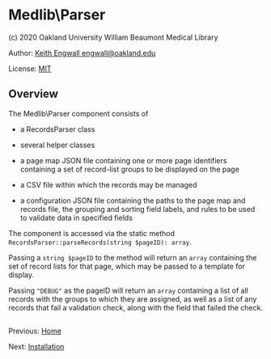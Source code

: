 # Medlib\Parser
(c) 2020 Oakland University William Beaumont Medical Library

Author: [Keith Engwall <engwall@oakland.edu>](mailto:engwall@oakland.edu)

License: [MIT](https://opensource.org/licenses/MIT)

## Overview
The Medlib\Parser component consists of 

* a RecordsParser class

* several helper classes
* a page map JSON file containing one or more page identifiers
containing a set of record-list groups to be displayed on the page
* a CSV file within which the records may be managed
* a configuration JSON file containing the paths to the page 
map and records file, the grouping and sorting field labels,
and rules to be used to validate data in specified fields

The component is accessed via the static method 
`RecordsParser::parseRecords(string $pageID): array`.

Passing a `string $pageID` to the method will return an `array`
containing the set of record lists for that page, which may
be passed to a template for display.

Passing `"DEBUG"` as the pageID will return an `array`
containing a list of all records with the groups to which
they are assigned, as well as a list of any records that
fail a validation check, along with the field that failed
the check.

##

Previous: [Home](../README.md)

Next: [Installation](Installation.md)
